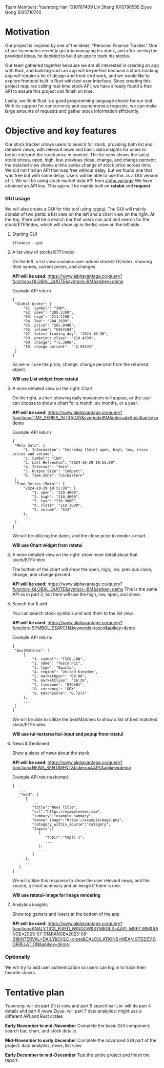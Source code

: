 Team Members:
Yuanrong Han 1010787409
Lin Sheng 1010798585
Ziyue Gong 1005710740

<!-- API Key: 08GJX8AILBFV6R98
https://www.alphavantage.co/documentation/ -->

# Motivation

Our project is inspired by one of the ideas, "Personal Finance Tracker." One of our teammates recently got into managing his stock, and after seeing the provided ideas, he decided to build an app to track his stocks.

Our team gathered together because we are all interested in creating an app with Rust, and building such an app will be perfect because a stock tracking app will require a lot of design and front-end work, and we would like to explore frontend built in Rust with text user interface. Since creating this project requires calling real-time stock API, we have already found a free API to ensure this project can finish on time.

​​Lastly, we think Rust is a good programming language choice for our tool. With its support for concurrency and asynchronous requests, we can make large amounts of requests and gather stock information efficiently.

# Objective and key features

Our stock tracker allows users to search for stock, providing both list and detailed views, with relevant news and basic data insights for users to better interpret the stock price in context. The list view shows the latest stock prices, open, high, low, previous close, change, and change percent; the detailed view shows a time series change of stock price across time. We did not find an API that was free without delay, but we found one that was free but with some delay.
Users will be able to use this as a GUI version of it.
We will be using stock market data API from [alpha vantage](https://www.alphavantage.co/documentation/)
We have obtained an API key.
This app will be mainly built on **ratatui** and **request**

### GUI usage

We will also create a GUI for this tool using [ratatui](https://ratatui.rs/). The GUI will mainly consist of two parts: a list view on the left and a chart view on the right. At the top, there will be a search bar that users can add and search for the stock/ETF/index, which will show up in the list view on the left side.

1. Starting GUI

   `$finance --gui`

2. A list view of stocks/ETF/index

   On the left, a list view contains user-added stock/ETF/index, showing their names, current prices, and changes.

   **API will be used**: https://www.alphavantage.co/query?function=GLOBAL_QUOTE&symbol=IBM&apikey=demo

   Example API return

   ```
   {
    "Global Quote": {
        "01. symbol": "IBM",
        "02. open": "209.5300",
        "03. high": "211.1200",
        "04. low": "204.2600",
        "05. price": "205.0400",
        "06. volume": "6953184",
        "07. latest trading day": "2024-10-30",
        "08. previous close": "210.4300",
        "09. change": "-5.3900",
        "10. change percent": "-2.5614%"
    }
   }
   ```

   So we will use the price, change, change percent from the returned object.

   **Will use List widget from ratatui**

3. A more detailed view on the right: Chart

   On the right, a chart showing daily movement will appear, or the user can choose to show a chart for a month, six months, or a year.

   **API will be used**: https://www.alphavantage.co/query?function=TIME_SERIES_INTRADAY&symbol=IBM&interval=5min&apikey=demo

   Example API return

   ```
   {
    "Meta Data": {
        "1. Information": "Intraday (5min) open, high, low, close prices and volume",
        "2. Symbol": "IBM",
        "3. Last Refreshed": "2024-10-29 19:55:00",
        "4. Interval": "5min",
        "5. Output Size": "Compact",
        "6. Time Zone": "US/Eastern"
    },
    "Time Series (5min)": {
        "2024-10-29 19:55:00": {
            "1. open": "210.4600",
            "2. high": "210.4600",
            "3. low": "210.3600",
            "4. close": "210.3600",
            "5. volume": "633"
        },
        ...
    }
   }
   ```

   We will be utilizing the dates, and the close price to render a chart.

   **Will use Chart widget from ratatui**

4. A more detailed view on the right: show more detail about that stock/ETF/index

   The bottom of the chart will show the open, high, low, previous close, change, and change percent.

   **API will be used**: https://www.alphavantage.co/query?function=GLOBAL_QUOTE&symbol=IBM&apikey=demo
   This is the same API as in part 2, but here will use the high, low, open, and close.

5. Search bar & add

   You can search stock symbols and add them to the list view.

   **API will be used**:
   https://www.alphavantage.co/query?function=SYMBOL_SEARCH&keywords=tesco&apikey=demo

   Example API return:

   ```
   {
    "bestMatches": [
        {
            "1. symbol": "TSCO.LON",
            "2. name": "Tesco PLC",
            "3. type": "Equity",
            "4. region": "United Kingdom",
            "5. marketOpen": "08:00",
            "6. marketClose": "16:30",
            "7. timezone": "UTC+01",
            "8. currency": "GBX",
            "9. matchScore": "0.7273"
        },
        ...
    ]
   }
   ```

   We will be able to utilize the bestMatches to show a list of best matched stock/ETF/index.

   **Will use tui-textarea/tui-input and popup from ratatui**

6. News & Sentiment

   Show a piece of news about the stock

   **API will be used**:
   https://www.alphavantage.co/query?function=NEWS_SENTIMENT&tickers=AAPL&apikey=demo

   Example API return(shorter):

   ```
   {
      ...
      "feed": [
         {
            ...
            "title":"News Title",
            "url":"https://examplenews.com",
            "summary":"example summary",
            "banner_image":"https://exampleimage.png",
            "category_within_source":"category",
            "topics":[
               {
                  "topic":"topic 1",
                  ...
               },
               ...
            ]
         },
         ...
      ]
   }
   ```

   We will utilize this response to show the user relevant news, and the source, a short summary and an image if there is one.

   **Will use ratatui-image for image rendering**

7. Analytics insights

   Show top gainers and losers at the bottom of the app

   **API will be used**:
   https://www.alphavantage.co/query?function=ANALYTICS_FIXED_WINDOW&SYMBOLS=AAPL,MSFT,IBM&RANGE=2023-07-01&RANGE=2023-08-31&INTERVAL=DAILY&OHLC=close&CALCULATIONS=MEAN,STDDEV,CORRELATION&apikey=demo

### Optionally

We will try to add user authentication so users can log in to track their favorite stocks.

# Tentative plan

Yuanrong: will do part 2 list view and part 5 search bar
Lin: will do part 4 details and part 6 news
Ziyue: will part 7 data analytics: might use a different API and Rust crates

**Early November to mid-November**
Complete the basic GUI component: search bar, chart, and stock details.

**Mid-November to early December**
Complete the advanced GUI part of the project: data analytics, news, list view

**Early December to mid-December**
Test the entire project and finish the report.

